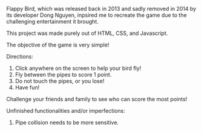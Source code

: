Flappy Bird, which was released back in 2013 and sadly removed in 2014 by its developer Dong Nguyen, inpsired me to recreate the game due to the challenging 
entertainment it brought.

This project was made purely out of HTML, CSS, and Javascript.

The objective of the game is very simple!

Directions:
1) Click anywhere on the screen to help your bird fly!
2) Fly between the pipes to score 1 point.
3) Do not touch the pipes, or you lose!
4) Have fun!

Challenge your friends and family to see who can score the most points!

Unfinished functionalities and/or imperfections:

1) Pipe collision needs to be more sensitive.
